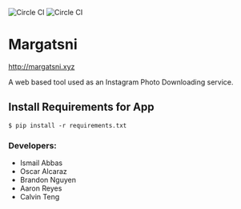![Circle CI](https://circleci.com/gh/SSG-SolidStateGroup/Margatsni.png?circle-token=:circle-token) ![Circle CI](https://circleci.com/gh/SSG-SolidStateGroup/Margatsni.svg?style=shield&circle-token=:circle-token)

# Margatsni

  http://margatsni.xyz

A web based tool used as an Instagram Photo Downloading service.

## Install Requirements for App
	$ pip install -r requirements.txt	

### Developers:
* Ismail Abbas
* Oscar Alcaraz
* Brandon Nguyen
* Aaron Reyes
* Calvin Teng
